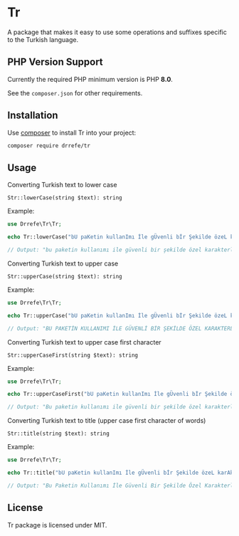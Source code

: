 # Tr

A package that makes it easy to use some operations and suffixes specific to the Turkish language.

## PHP Version Support

Currently the required PHP minimum version is PHP __8.0__.

See the `composer.json` for other requirements.

## Installation

Use [composer](https://getcomposer.org) to install Tr into your project:

```sh
composer require drrefe/tr
```

## Usage

Converting Turkish text to lower case

`Str::lowerCase(string $text): string`

Example:

```php
use Drrefe\Tr\Tr;

echo Tr::lowerCase("bU paKetin kullanImı İle gÜvenli bİr Şekilde özeL karAkteRleri dÖnüştÜrebilirsiniz.");

// Output: "bu paketin kullanımı ile güvenli bir şekilde özel karakterleri dönüştürebilirsiniz."
```

Converting Turkish text to upper case

`Str::upperCase(string $text): string`

Example:

```php
use Drrefe\Tr\Tr;

echo Tr::upperCase("bU paKetin kullanImı İle gÜvenli bİr Şekilde özeL karAkteRleri dÖnüştÜrebilirsiniz.");

// Output: "BU PAKETİN KULLANIMI İLE GÜVENLİ BİR ŞEKİLDE ÖZEL KARAKTERLERİ DÖNÜŞTÜREBİLİRSİNİZ."
```

Converting Turkish text to upper case first character

`Str::upperCaseFirst(string $text): string`

Example:

```php
use Drrefe\Tr\Tr;

echo Tr::upperCaseFirst("bU paKetin kullanImı İle gÜvenli bİr Şekilde özeL karAkteRleri dÖnüştÜrebilirsiniz.");

// Output: "Bu paketin kullanımı ile güvenli bir şekilde özel karakterleri dönüştürebilirsiniz."
```

Converting Turkish text to title (upper case first character of words)

`Str::title(string $text): string`

Example:

```php
use Drrefe\Tr\Tr;

echo Tr::title("bU paKetin kullanImı İle gÜvenli bİr Şekilde özeL karAkteRleri dÖnüştÜrebilirsiniz.");

// Output: "Bu Paketin Kullanımı İle Güvenli Bir Şekilde Özel Karakterleri Dönüştürebilirsiniz."
```

## License

Tr package is licensed under MIT.